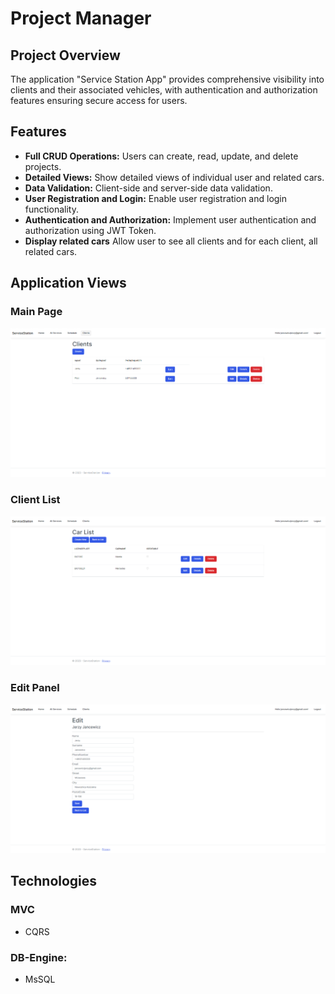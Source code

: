 # Project Manager

## Project Overview

The application "Service Station App" provides comprehensive visibility into clients and their associated vehicles, with authentication and authorization features ensuring secure access for users.
## Features

- **Full CRUD Operations:** Users can create, read, update, and delete projects.
- **Detailed Views:** Show detailed views of individual user and related cars.
- **Data Validation:** Client-side and server-side data validation.
- **User Registration and Login:** Enable user registration and login functionality.
- **Authentication and Authorization:** Implement user authentication and authorization using JWT Token.
- **Display related cars** Allow user to see all clients and for each client, all related cars.
  
## Application Views
### Main Page
![Main Page](photos/Main.png)
### Client List
![Dashboard](photos/Cars.png)
### Edit Panel
![Register](photos/Edit.png)

## Technologies

### MVC
- CQRS 

### DB-Engine:
- MsSQL
